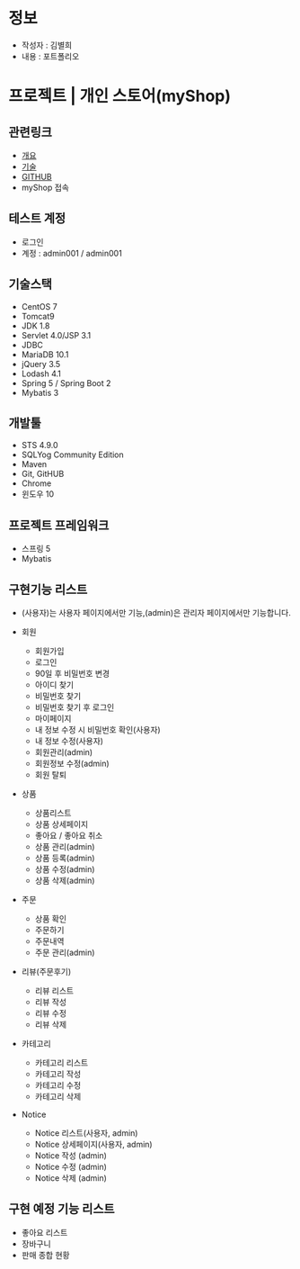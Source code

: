 # 정보

- 작성자 : 김별희
- 내용 : 포트폴리오

# 프로젝트 | 개인 스토어(myShop)

## 관련링크
- [개요](https://drive.google.com/file/d/1V8FH0f0JZjyAynHPeJbHqLM0D0y3zKo_/view?usp=sharing)
- [기술](https://drive.google.com/file/d/1satlULqjuJKExvN2Brn_jy0BC7BEPrf9/view?usp=sharing)
- [GITHUB](https://github.com/bhbh-00/myshop.git)
- myShop 접속

## 테스트 계정
- 로그인
- 계정 : admin001 / admin001

## 기술스택 
- CentOS 7
- Tomcat9
- JDK 1.8
- Servlet 4.0/JSP 3.1
- JDBC
- MariaDB 10.1
- jQuery 3.5
- Lodash 4.1
- Spring 5 / Spring Boot 2
- Mybatis 3

## 개발툴
- STS 4.9.0
- SQLYog Community Edition
- Maven
- Git, GitHUB
- Chrome
- 윈도우 10

## 프로젝트 프레임워크
- 스프링 5
- Mybatis

## 구현기능 리스트
* (사용자)는 사용자 페이지에서만 기능,(admin)은 관리자 페이지에서만 기능합니다.
- 회원
  - 회원가입
  - 로그인
  - 90일 후 비밀번호 변경
  - 아이디 찾기
  - 비밀번호 찾기
  - 비밀번호 찾기 후 로그인
  - 마이페이지
  - 내 정보 수정 시 비밀번호 확인(사용자)
  - 내 정보 수정(사용자)
  - 회원관리(admin)
  - 회원정보 수정(admin)
  - 회원 탈퇴

- 상품
  - 상품리스트
  - 상품 상세페이지
  - 좋아요 / 좋아요 취소
  - 상품 관리(admin)
  - 상품 등록(admin)
  - 상품 수정(admin)
  - 상품 삭제(admin)
  
- 주문
  - 상품 확인
  - 주문하기
  - 주문내역
  - 주문 관리(admin)

- 리뷰(주문후기)
  - 리뷰 리스트
  - 리뷰 작성
  - 리뷰 수정
  - 리뷰 삭제

- 카테고리
  - 카테고리 리스트
  - 카테고리 작성
  - 카테고리 수정
  - 카테고리 삭제

- Notice
  - Notice  리스트(사용자, admin)
  - Notice  상세페이지(사용자, admin)
  - Notice  작성 (admin)
  - Notice  수정 (admin)
  - Notice  삭제 (admin)

## 구현 예정 기능 리스트
- 좋아요 리스트
- 장바구니
- 판매 종합 현황
